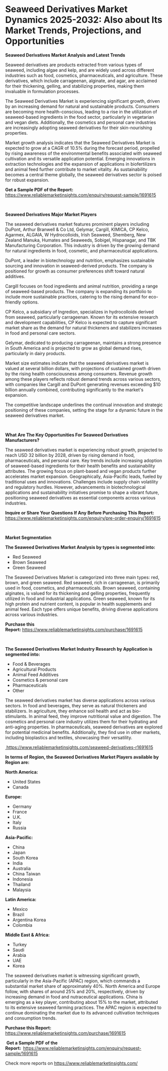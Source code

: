 <p><h1>Seaweed Derivatives Market Dynamics 2025-2032: Also about Its Market Trends, Projections, and Opportunities</h1></p><p><strong>Seaweed Derivatives Market Analysis and Latest Trends</strong></p>
<p><p>Seaweed derivatives are products extracted from various types of seaweed, including algae and kelp, and are widely used across different industries such as food, cosmetics, pharmaceuticals, and agriculture. These derivatives, which include carrageenan, alginate, and agar, are acclaimed for their thickening, gelling, and stabilizing properties, making them invaluable in formulation processes.</p><p>The Seaweed Derivatives Market is experiencing significant growth, driven by an increasing demand for natural and sustainable products. Consumers are becoming more health-conscious, leading to a rise in the utilization of seaweed-based ingredients in the food sector, particularly in vegetarian and vegan diets. Additionally, the cosmetics and personal care industries are increasingly adopting seaweed derivatives for their skin-nourishing properties.</p><p>Market growth analysis indicates that the Seaweed Derivatives Market is expected to grow at a CAGR of 10.5% during the forecast period, propelled by rising awareness of the environmental benefits associated with seaweed cultivation and its versatile application potential. Emerging innovations in extraction technologies and the expansion of applications in biofertilizers and animal feed further contribute to market vitality. As sustainability becomes a central theme globally, the seaweed derivatives sector is poised for robust expansion.</p></p>
<p><strong>Get a Sample PDF of the Report:&nbsp;</strong> <a href="https://www.reliablemarketinsights.com/enquiry/request-sample/1691615?utm_campaign=2207&utm_medium=2&utm_source=Github&utm_content=ia&utm_term=27032025&utm_id=seaweed-derivatives">https://www.reliablemarketinsights.com/enquiry/request-sample/1691615</a></p>
<p>&nbsp;</p>
<p><strong>Seaweed Derivatives Major Market Players</strong></p>
<p><p>The seaweed derivatives market features prominent players including DuPont, Arthur Branwell & Co Ltd, Gelymar, Cargill, KIMICA, CP Kelco, Agarmex, ALGAIA, W Hydrocolloids, Irish Seaweed, Shemberg, New Zealand Manuka, Humates and Seaweeds, Sobigel, Hispanagar, and TBK Manufacturing Corporation. This industry is driven by the growing demand for natural ingredients in food, cosmetic, and pharmaceutical applications.</p><p>DuPont, a leader in biotechnology and nutrition, emphasizes sustainable sourcing and innovation in seaweed-derived products. The company is positioned for growth as consumer preferences shift toward natural additives.</p><p>Cargill focuses on food ingredients and animal nutrition, providing a range of seaweed-based products. The company is expanding its portfolio to include more sustainable practices, catering to the rising demand for eco-friendly options.</p><p>CP Kelco, a subsidiary of Ingredion, specializes in hydrocolloids derived from seaweed, particularly carrageenan. Known for its extensive research and development capabilities, CP Kelco is expected to capture significant market share as the demand for natural thickeners and stabilizers increases in food and personal care sectors.</p><p>Gelymar, dedicated to producing carrageenan, maintains a strong presence in South America and is projected to grow as global demand rises, particularly in dairy products.</p><p>Market size estimates indicate that the seaweed derivatives market is valued at several billion dollars, with projections of sustained growth driven by the rising health consciousness among consumers. Revenue growth among these players reflects robust demand trends across various sectors, with companies like Cargill and DuPont generating revenues exceeding $10 billion annually combined, contributing significantly to the market's expansion.</p><p>The competitive landscape underlines the continual innovation and strategic positioning of these companies, setting the stage for a dynamic future in the seaweed derivatives market.</p></p>
<p>&nbsp;</p>
<p><strong>What Are The Key Opportunities For Seaweed Derivatives Manufacturers?</strong></p>
<p><p>The seaweed derivatives market is experiencing robust growth, projected to reach USD 32 billion by 2028, driven by rising demand in food, pharmaceuticals, and personal care. Key trends include increasing adoption of seaweed-based ingredients for their health benefits and sustainability attributes. The growing focus on plant-based and vegan products further accelerates market expansion. Geographically, Asia-Pacific leads, fueled by traditional uses and innovations. Challenges include supply chain volatility and regulatory hurdles. However, advancements in biotechnological applications and sustainability initiatives promise to shape a vibrant future, positioning seaweed derivatives as essential components across various industries.</p></p>
<p><strong>Inquire or Share Your Questions If Any Before Purchasing This Report:</strong> <a href="https://www.reliablemarketinsights.com/enquiry/pre-order-enquiry/1691615?utm_campaign=2207&utm_medium=2&utm_source=Github&utm_content=ia&utm_term=27032025&utm_id=seaweed-derivatives">https://www.reliablemarketinsights.com/enquiry/pre-order-enquiry/1691615</a></p>
<p>&nbsp;</p>
<p><strong>Market Segmentation</strong></p>
<p><strong>The Seaweed Derivatives Market Analysis by types is segmented into:</strong></p>
<p><ul><li>Red Seaweed</li><li>Brown Seaweed</li><li>Green Seaweed</li></ul></p>
<p><p>The Seaweed Derivatives Market is categorized into three main types: red, brown, and green seaweed. Red seaweed, rich in carrageenan, is primarily used in food, cosmetics, and pharmaceuticals. Brown seaweed, containing alginates, is valued for its thickening and gelling properties, frequently utilized in food and industrial applications. Green seaweed, known for its high protein and nutrient content, is popular in health supplements and animal feed. Each type offers unique benefits, driving diverse applications across various industries.</p></p>
<p><strong>Purchase this Report:&nbsp;</strong><a href="https://www.reliablemarketinsights.com/purchase/1691615?utm_campaign=2207&utm_medium=2&utm_source=Github&utm_content=ia&utm_term=27032025&utm_id=seaweed-derivatives">https://www.reliablemarketinsights.com/purchase/1691615</a></p>
<p>&nbsp;</p>
<p><strong>The Seaweed Derivatives Market Industry Research by Application is segmented into:</strong></p>
<p><ul><li>Food & Beverages</li><li>Agricultural Products</li><li>Animal Feed Additives</li><li>Cosmetics & personal care</li><li>Pharmaceuticals</li><li>Other</li></ul></p>
<p><p>The seaweed derivatives market has diverse applications across various sectors. In food and beverages, they serve as natural thickeners and stabilizers. In agriculture, they enhance soil health and act as bio-stimulants. In animal feed, they improve nutritional value and digestion. The cosmetics and personal care industry utilizes them for their hydrating and anti-aging properties. In pharmaceuticals, seaweed derivatives are explored for potential medicinal benefits. Additionally, they find use in other markets, including bioplastics and textiles, showcasing their versatility.</p></p>
<p><a href="https://www.reliablemarketinsights.com/seaweed-derivatives-r1691615?utm_campaign=2207&utm_medium=2&utm_source=Github&utm_content=ia&utm_term=27032025&utm_id=seaweed-derivatives">&nbsp;https://www.reliablemarketinsights.com/seaweed-derivatives-r1691615</a></p>
<p><strong>In terms of Region, the Seaweed Derivatives Market Players available by Region are:</strong></p>
<p>
    <p> <strong> North America: </strong>
        <ul>
            <li>United States</li>
            <li>Canada</li>
        </ul>
        </p> 
    <p> <strong> Europe: </strong>
        <ul>
            <li>Germany</li>
            <li>France</li>
            <li>U.K.</li>
            <li>Italy</li>
            <li>Russia</li>
        </ul>
        </p> 
    <p> <strong> Asia-Pacific: </strong>
        <ul>
            <li>China</li>
            <li>Japan</li>
            <li>South Korea</li>
            <li>India</li>
            <li>Australia</li>
            <li>China Taiwan</li>
            <li>Indonesia</li>
            <li>Thailand</li>
            <li>Malaysia</li>
        </ul>
        </p> 
    <p> <strong> Latin America: </strong>
        <ul>
            <li>Mexico</li>
            <li>Brazil</li>
            <li>Argentina Korea</li>
            <li>Colombia</li>
        </ul>
        </p> 
    <p> <strong> Middle East & Africa: </strong>
        <ul>
            <li>Turkey</li>
            <li>Saudi</li>
            <li>Arabia</li>
            <li>UAE</li>
            <li>Korea</li>
        </ul>
    </p>
    </p>
<p><p>The seaweed derivatives market is witnessing significant growth, particularly in the Asia-Pacific (APAC) region, which commands a substantial market share of approximately 40%. North America and Europe follow, with shares of around 25% and 20%, respectively, driven by increasing demand in food and nutraceutical applications. China is emerging as a key player, contributing about 15% to the market, attributed to its extensive seaweed farming practices. The APAC region is expected to continue dominating the market due to its advanced cultivation techniques and consumption trends.</p></p>
<p><strong>Purchase this Report: </strong><a href="https://www.reliablemarketinsights.com/purchase/1691615?utm_campaign=2207&utm_medium=2&utm_source=Github&utm_content=ia&utm_term=27032025&utm_id=seaweed-derivatives">https://www.reliablemarketinsights.com/purchase/1691615</a></p>
<p>&nbsp;<strong>Get a Sample PDF of the Report:&nbsp;&nbsp;</strong><a href="https://www.reliablemarketinsights.com/enquiry/request-sample/1691615?utm_campaign=2207&utm_medium=2&utm_source=Github&utm_content=ia&utm_term=27032025&utm_id=seaweed-derivatives">https://www.reliablemarketinsights.com/enquiry/request-sample/1691615</a></p>
<p><strong></strong></p>
<p>Check more reports on <a href="https://www.reliablemarketinsights.com/?utm_campaign=2207&utm_medium=2&utm_source=Github&utm_content=ia&utm_term=27032025&utm_id=seaweed-derivatives">https://www.reliablemarketinsights.com/</a></p>